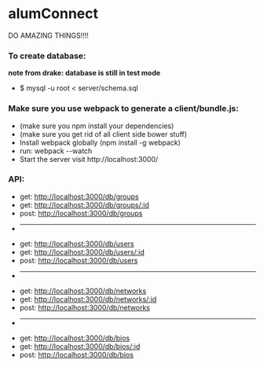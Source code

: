 # alumConnect
DO AMAZING THINGS!!!!


### To create database: ###
 **note from drake: database is still in test mode**
  * $ mysql -u root < server/schema.sql


### Make sure you use webpack to generate a client/bundle.js: ###

  * (make sure you npm install your dependencies)
  * (make sure you get rid of all client side bower stuff)
  * Install webpack globally (npm install -g webpack)
  * run: webpack --watch
  * Start the server visit http://localhost:3000/

### API: 

* get: <http://localhost:3000/db/groups>
* get: <http://localhost:3000/db/groups/:id>
* post: <http://localhost:3000/db/groups>
* ---
* get:  <http://localhost:3000/db/users>
* get:  <http://localhost:3000/db/users/:id>
* post: <http://localhost:3000/db/users>
* ---
* get:  <http://localhost:3000/db/networks>
* get:  <http://localhost:3000/db/networks/:id>
* post: <http://localhost:3000/db/networks>
* ---
* get:  <http://localhost:3000/db/bios>
* get:  <http://localhost:3000/db/bios/:id>
* post: <http://localhost:3000/db/bios>
